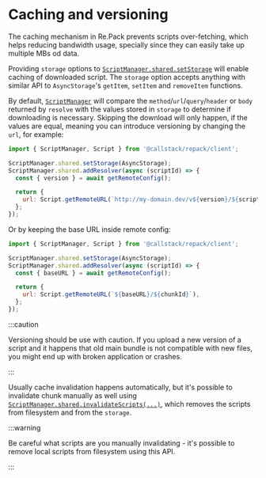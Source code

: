 # Caching and versioning

The caching mechanism in Re.Pack prevents scripts over-fetching, which helps reducing
bandwidth usage, specially since they can easily take up multiple MBs od data.

Providing `storage` options to
[`ScriptManager.shared.setStorage`](../api/repack/client/classes/ScriptManager#setstorage) will enable
caching of downloaded script. The `storage` option accepts anything with similar
API to `AsyncStorage`'s `getItem`, `setItem` and `removeItem` functions.

By default, [`ScriptManager`](../api/repack/client/classes/ScriptManager) will compare the `method`/`url`/`query`/`header` or `body`
returned by `resolve` with the values stored in `storage` to determine if downloading is
necessary. Skipping the download will only happen, if the values are equal, meaning you can introduce
versioning by changing the `url`, for example:

```js
import { ScriptManager, Script } from '@callstack/repack/client';

ScriptManager.shared.setStorage(AsyncStorage);
ScriptManager.shared.addResolver(async (scriptId) => {
  const { version } = await getRemoteConfig();

  return {
    url: Script.getRemoteURL(`http://my-domain.dev/v${version}/${scriptId}`),
  };
});
```

Or by keeping the base URL inside remote config:

```js
import { ScriptManager, Script } from '@callstack/repack/client';

ScriptManager.shared.setStorage(AsyncStorage);
ScriptManager.shared.addResolver(async (scriptId) => {
  const { baseURL } = await getRemoteConfig();

  return {
    url: Script.getRemoteURL(`${baseURL}/${chunkId}`),
  };
});
```
:::caution

Versioning should be use with caution. If you upload a new version of a script and it happens that old main bundle is not compatible with new files, you
might end up with broken application or crashes.

:::

Usually cache invalidation happens automatically, but it's possible to invalidate chunk manually as
well using [`ScriptManager.shared.invalidateScripts(...)`](../api/repack/client/classes/ScriptManager#invalidatescripts),
which removes the scripts from filesystem and from the `storage`.

:::warning

Be careful what scripts are you manually invalidating - it's possible to remove local scripts from
filesystem using this API.

:::